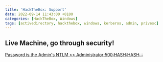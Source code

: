 ```yaml
---
title: 'HackTheBox: Support'
date: 2022-09-14 11:43:00 +0100
categories: [HackTheBox, Windows]
tags: [activedirectory, hackthebox, windows, kerberos, admin, privesc]
---
```

## Live Machine, go through security!
[Password is the Admin's NTLM >> Administrator:500:HASH:HASH:::](/protected/2022-09-14-support_htb/)
